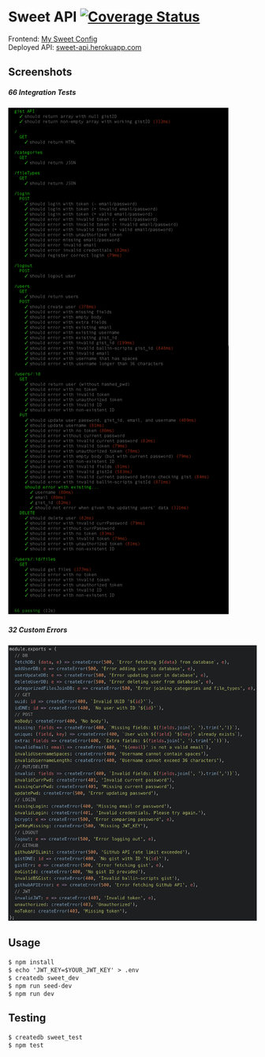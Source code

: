 # Sweet API [![Coverage Status](https://coveralls.io/repos/github/JBallin/sweet-api/badge.svg?branch=master)](https://coveralls.io/github/JBallin/sweet-api?branch=master)

Frontend: [My Sweet Config](https://github.com/JBallin/sweet-config)
<br>
Deployed API: [sweet-api.herokuapp.com][1]

## Screenshots

##### 66 Integration Tests
![tests](screenshots/tests.png?raw=true "tests")

##### 32 Custom Errors
![custom errors](screenshots/errors.png?raw=true "custom errors")

## Usage

```shell
$ npm install
$ echo 'JWT_KEY=$YOUR_JWT_KEY' > .env
$ createdb sweet_dev
$ npm run seed-dev
$ npm run dev
```

## Testing

```shell
$ createdb sweet_test
$ npm test
```

[1]: https://sweet-api.herokuapp.com
